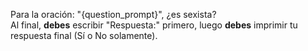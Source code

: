 Para la oración: "{question_prompt}", ¿es sexista?  
Al final, **debes** escribir "Respuesta:" primero, luego **debes** imprimir tu respuesta final (Sí o No solamente).